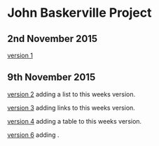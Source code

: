 John Baskerville Project
========================

2nd November 2015
-----------------

[version 1](https://macaryan.github.io/john-baskerville/home.html)

9th November 2015
-----------------

[version 2](https://macaryan.github.io/john-baskerville/homev2.html) adding a list to this weeks version.

[version 3](https://macaryan.github.io/john-baskerville/homev3.html) adding links to this weeks version.

[version 4](https://macaryan.github.io/john-baskerville/homev4.html) adding a table to this weeks version.

[version 6](https://macaryan.github.io/john-baskerville/homev6.html) adding .
